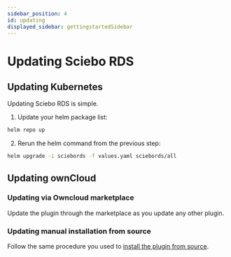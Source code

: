 ```yaml
---
sidebar_position: 4
id: updating
displayed_sidebar: gettingstartedSidebar
---
```


# Updating Sciebo RDS

## Updating Kubernetes
Updating Sciebo RDS is simple.

1. Update your helm package list:

```bash
helm repo up
```

2. Rerun the helm command from the previous step:

```bash
helm upgrade -i sciebords -f values.yaml sciebords/all
```

## Updating ownCloud

### Updating via Owncloud marketplace

Update the plugin through the marketplace as you update any other plugin.

### Updating manual installation from source

Follow the same procedure you used to [install the plugin from source](./ocplugin#installing-manually-from-source).